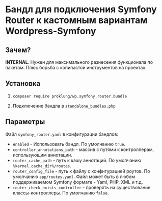 # Бандл для подключения Symfony Router к кастомным вариантам Wordpress-Symfony

## Зачем?

**INTERNAL**. Нужен для максимального разнесения функционала по пакетам. Плюс борьба с копипастой инструментов 
на проектах.

## Установка

1) `composer require proklung/wp.symfony.router.bundle`

2) Подключение бандла в `standalone_bundles.php`

## Параметры

Файл `symfony_router.yaml` в конфигурации бандлов:

- `enabled` - Использовать бандл. По умолчанию `true`.
- `controller_annotations_path` - массив с путями к контроллерам, использующим аннотации. 
- `router_cache_path` - путь к кэшу аннотаций. По умолчанию `%kernel.cache_dir%/routes`. 
- `router_config_file` - путь к файлу с конфигурацией роутов. По умолчанию  `app/routes.yaml`. Файл может быть в любом поддерживаемом Symfony формате - Yaml, PHP, XML и т.д. 
- `router_check_exists_controller` - проверять на существование классы-контроллеры. По умолчанию `false`. 
